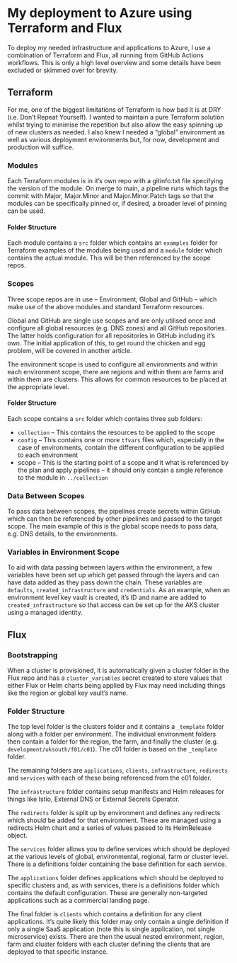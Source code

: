 # My deployment to Azure using Terraform and Flux

To deploy my needed infrastructure and applications to Azure, I use a combination of Terraform and Flux, all running from GitHub Actions workflows. This is only a high level overview and some details have been excluded or skimmed over for brevity.

## Terraform

For me, one of the biggest limitations of Terraform is how bad it is at DRY (i.e. Don’t Repeat Yourself). I wanted to maintain a pure Terraform solution whilst trying to minimise the repetition but also allow the easy spinning up of new clusters as needed. I also knew I needed a “global” environment as well as various deployment environments but, for now, development and production will suffice.

### Modules

Each Terraform modules is in it’s own repo with a gitinfo.txt file specifying the version of the module. On merge to main, a pipeline runs which tags the commit with Major, Major.Minor and Major.Minor.Patch tags so that the modules can be specifically pinned or, if desired, a broader level of pinning can be used.

#### Folder Structure

Each module contains a `src` folder which contains an `examples` folder for Terraform examples of the modules being used and a `module` folder which contains the actual module. This will be then referenced by the scope repos.

### Scopes

Three scope repos are in use – Environment, Global and GitHub – which make use of the above modules and standard Terraform resources.

Global and GitHub are single use scopes and are only utilised once and configure all global resources (e.g. DNS zones) and all GitHub repositories. The latter holds configuration for all repositories in GitHub including it’s own. The initial application of this, to get round the chicken and egg problem, will be covered in another article.

The environment scope is used to configure all environments and within each environment scope, there are regions and within them are farms and within them are clusters. This allows for common resources to be placed at the appropriate level.

#### Folder Structure

Each scope contains a `src` folder which contains three sub folders:

- `collection` – This contains the resources to be applied to the scope
- `config` – This contains one or more `tfvars` files which, especially in the case of environments, contain the different configuration to be applied to each environment
- scope – This is the starting point of a scope and it what is referenced by the plan and apply pipelines – it should only contain a single reference to the module in `../collection`

### Data Between Scopes

To pass data between scopes, the pipelines create secrets within GitHub which can then be referenced by other pipelines and passed to the target scope. The main example of this is the global scope needs to pass data, e.g. DNS details, to the environments.

### Variables in Environment Scope

To aid with data passing between layers within the environment, a few variables have been set up which get passed through the layers and can have data added as they pass down the chain. These variables are `defaults`, `created_infrastructure` and `credentials`. As an example, when an environment level key vault is created, it’s ID and name are added to `created_infrastructure` so that access can be set up for the AKS cluster using a managed identity.

## Flux

### Bootstrapping

When a cluster is provisioned, it is automatically given a cluster folder in the Flux repo and has a `cluster_variables` secret created to store values that either Flux or Helm charts being applied by Flux may need including things like the region or global key vault’s name.

### Folder Structure
The top level folder is the clusters folder and it contains a `_template` folder along with a folder per environment. The individual environment folders then contain a folder for the region, the farm, and finally the cluster (e.g. `development/uksouth/f01/c01`). The c01 folder is based on the `_template` folder.

The remaining folders are `applications`, `clients`, `infrastructure`, `redirects` and `services` with each of these being referenced from the c01 folder.

The `infrastructure` folder contains setup manifests and Helm releases for things like Istio, External DNS or External Secrets Operator.

The `redirects` folder is split up by environment and defines any redirects which should be added for that environment. These are managed using a redirects Helm chart and a series of values passed to its HelmRelease object.

The `services` folder allows you to define services which should be deployed at the various levels of global, environmental, regional, farm or cluster level. There is a definitions folder containing the base definition for each service.

The `applications` folder defines applications which should be deployed to specific clusters and, as with services, there is a definitions folder which contains the default configuration. These are generally non-targeted applications such as a commercial landing page.

The final folder is `clients` which contains a definition for any client applications. It’s quite likely this folder may only contain a single definition if only a single SaaS application (note this is single application, not single microservice) exists. There are then the usual nested environment, region, farm and cluster folders with each cluster defining the clients that are deployed to that specific instance.